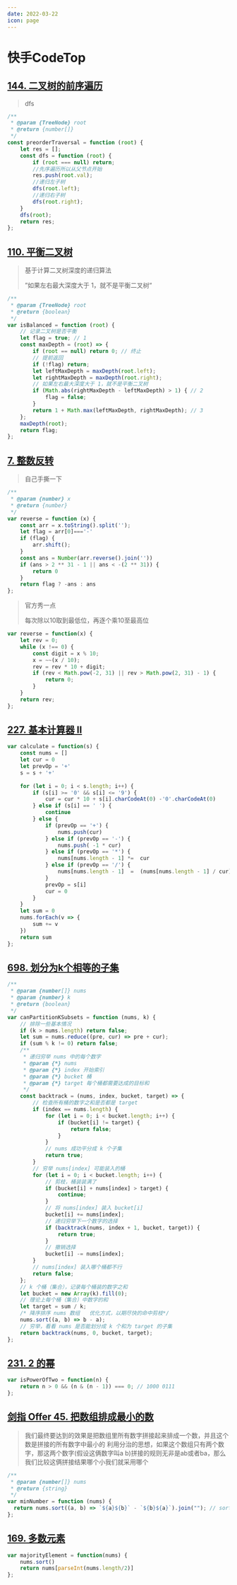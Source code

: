 ```yaml
---
date: 2022-03-22
icon: page
---
```


# 快手CodeTop

## [144. 二叉树的前序遍历](https://leetcode-cn.com/problems/binary-tree-preorder-traversal/)

> dfs

```js
/**
 * @param {TreeNode} root
 * @return {number[]}
 */
const preorderTraversal = function (root) {
    let res = [];
    const dfs = function (root) {
        if (root === null) return;
        //先序遍历所以从父节点开始
        res.push(root.val);
        //递归左子树
        dfs(root.left);
        //递归右子树
        dfs(root.right);
    }
    dfs(root);
    return res;
};
```

## [110. 平衡二叉树](https://leetcode-cn.com/problems/balanced-binary-tree/)

> 基于计算二叉树深度的递归算法
>
> ”如果左右最大深度大于 1，就不是平衡二叉树“

```js
/**
 * @param {TreeNode} root
 * @return {boolean}
 */
var isBalanced = function (root) {
    // 记录二叉树是否平衡
    let flag = true; // 1
    const maxDepth = (root) => {
        if (root == null) return 0; // 终止
        // 提前返回
        if (!flag) return;
        let leftMaxDepth = maxDepth(root.left);
        let rightMaxDepth = maxDepth(root.right);
        // 如果左右最大深度大于 1，就不是平衡二叉树
        if (Math.abs(rightMaxDepth - leftMaxDepth) > 1) { // 2
            flag = false;
        }
        return 1 + Math.max(leftMaxDepth, rightMaxDepth); // 3
    };
    maxDepth(root);
    return flag;
};
```

## [7. 整数反转](https://leetcode-cn.com/problems/reverse-integer/)

> 自己手撕一下

```js
/**
 * @param {number} x
 * @return {number}
 */
var reverse = function (x) {
    const arr = x.toString().split('');
    let flag = arr[0]==='-'
    if (flag) {
        arr.shift();
    }
    const ans = Number(arr.reverse().join(''))
    if (ans > 2 ** 31 - 1 || ans < -(2 ** 31)) {
        return 0
    }
    return flag ? -ans : ans
};

```

> 官方秀一点
>
> 每次除以10取到最低位，再逐个乘10至最高位

```js
var reverse = function(x) {
    let rev = 0;
    while (x !== 0) {
        const digit = x % 10;
        x = ~~(x / 10);
        rev = rev * 10 + digit;
        if (rev < Math.pow(-2, 31) || rev > Math.pow(2, 31) - 1) {
            return 0;
        }
    }
    return rev;
};
```

## [227. 基本计算器 II](https://leetcode-cn.com/problems/basic-calculator-ii/)

```js
var calculate = function(s) {
	const nums = []
	let cur = 0
	let prevOp = '+'
	s = s + '+'
	
	for (let i = 0; i < s.length; i++) {
		if (s[i] >= '0' && s[i] <= '9') {
			cur = cur * 10 + s[i].charCodeAt(0) -'0'.charCodeAt(0)
		} else if (s[i] == ' ') {
			continue
		} else {
			if (prevOp == '+') { 
                nums.push(cur)
            } else if (prevOp == '-') {
                nums.push( -1 * cur) 
            } else if (prevOp == '*') {
                nums[nums.length - 1] *=  cur 
            } else if (prevOp == '/') {
                nums[nums.length - 1]  =  (nums[nums.length - 1] / cur) | 0
            }
            prevOp = s[i] 
            cur = 0 
		}
	}
    let sum = 0
    nums.forEach(v => {
        sum += v
    })
    return sum
};
```

## [698. 划分为k个相等的子集](https://leetcode-cn.com/problems/partition-to-k-equal-sum-subsets/)

```js
/**
 * @param {number[]} nums
 * @param {number} k
 * @return {boolean}
 */
var canPartitionKSubsets = function (nums, k) {
    // 排除一些基本情况
    if (k > nums.length) return false;
    let sum = nums.reduce((pre, cur) => pre + cur);
    if (sum % k != 0) return false;
    /**
     * 递归穷举 nums 中的每个数字
     * @param {*} nums
     * @param {*} index 开始索引
     * @param {*} bucket 桶
     * @param {*} target 每个桶都需要达成的目标和
     */
    const backtrack = (nums, index, bucket, target) => {
        // 检查所有桶的数字之和是否都是 target
        if (index == nums.length) {
            for (let i = 0; i < bucket.length; i++) {
                if (bucket[i] != target) {
                    return false;
                }
            }
            // nums 成功平分成 k 个子集
            return true;
        }
        // 穷举 nums[index] 可能装入的桶
        for (let i = 0; i < bucket.length; i++) {
            // 剪枝，桶装装满了
            if (bucket[i] + nums[index] > target) {
                continue;
            }
            // 将 nums[index] 装入 bucket[i]
            bucket[i] += nums[index];
            // 递归穷举下一个数字的选择
            if (backtrack(nums, index + 1, bucket, target)) {
                return true;
            }
            // 撤销选择
            bucket[i] -= nums[index];
        }
        // nums[index] 装入哪个桶都不行
        return false;
    };
    // k 个桶（集合），记录每个桶装的数字之和
    let bucket = new Array(k).fill(0);
    // 理论上每个桶（集合）中数字的和
    let target = sum / k;
    /* 降序排序 nums 数组   优化方式，以期尽快的命中剪枝*/
    nums.sort((a, b) => b - a);
    // 穷举，看看 nums 是否能划分成 k 个和为 target 的子集
    return backtrack(nums, 0, bucket, target);
};
```

## [231. 2 的幂](https://leetcode-cn.com/problems/power-of-two/)

```js
var isPowerOfTwo = function(n) {
    return n > 0 && (n & (n - 1)) === 0; // 1000 0111
};
```

## [剑指 Offer 45. 把数组排成最小的数](https://leetcode-cn.com/problems/ba-shu-zu-pai-cheng-zui-xiao-de-shu-lcof/)

> 我们最终要达到的效果是把数组里所有数字拼接起来排成一个数，并且这个数是拼接的所有数字中最小的
> 利用分治的思想，如果这个数组只有两个数字，那这两个数字(假设这俩数字叫a b)拼接的规则无非是ab或者ba，那么我们比较这俩拼接结果哪个小我们就采用哪个

```js
/**
 * @param {number[]} nums
 * @return {string}
 */
var minNumber = function (nums) {
  return nums.sort((a, b) => `${a}${b}` - `${b}${a}`).join(""); // sort改变原数组内容
};
```

## [169. 多数元素](https://leetcode-cn.com/problems/majority-element/)

```js
var majorityElement = function(nums) {
    nums.sort()
    return nums[parseInt(nums.length/2)]
};
```

